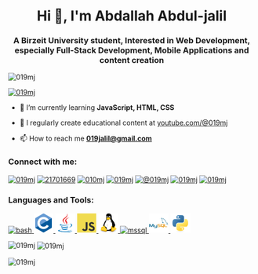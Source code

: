 <h1 align="center">Hi 👋, I'm Abdallah Abdul-jalil</h1>
<h3 align="center">A Birzeit University student, Interested in Web Development, especially Full-Stack Development, Mobile Applications and content creation</h3>

<p align="left"> <img src="https://komarev.com/ghpvc/?username=019mj&label=Profile%20views&color=0e75b6&style=flat" alt="019mj" /> </p>

<p align="left"> <a href="https://github.com/ryo-ma/github-profile-trophy"><img src="https://github-profile-trophy.vercel.app/?username=019mj" alt="019mj" /></a> </p>

- 🌱 I’m currently learning **JavaScript, HTML, CSS**

- 📝 I regularly create educational content at [youtube.com/@019mj](youtube.com/@019mj)

- 📫 How to reach me **019jalil@gmail.com**

<h3 align="left">Connect with me:</h3>
<p align="left">
<a href="https://linkedin.com/in/019mj" target="blank"><img align="center" src="https://raw.githubusercontent.com/rahuldkjain/github-profile-readme-generator/master/src/images/icons/Social/linked-in-alt.svg" alt="019mj" height="30" width="40" /></a>
<a href="https://stackoverflow.com/users/21701669" target="blank"><img align="center" src="https://raw.githubusercontent.com/rahuldkjain/github-profile-readme-generator/master/src/images/icons/Social/stack-overflow.svg" alt="21701669" height="30" width="40" /></a>
<a href="https://fb.com/010mj" target="blank"><img align="center" src="https://raw.githubusercontent.com/rahuldkjain/github-profile-readme-generator/master/src/images/icons/Social/facebook.svg" alt="010mj" height="30" width="40" /></a>
<a href="https://instagram.com/019mj" target="blank"><img align="center" src="https://raw.githubusercontent.com/rahuldkjain/github-profile-readme-generator/master/src/images/icons/Social/instagram.svg" alt="019mj" height="30" width="40" /></a>
<a href="https://www.youtube.com/c/@019mj" target="blank"><img align="center" src="https://raw.githubusercontent.com/rahuldkjain/github-profile-readme-generator/master/src/images/icons/Social/youtube.svg" alt="@019mj" height="30" width="40" /></a>
<a href="https://codeforces.com/profile/019mj" target="blank"><img align="center" src="https://raw.githubusercontent.com/rahuldkjain/github-profile-readme-generator/master/src/images/icons/Social/codeforces.svg" alt="019mj" height="30" width="40" /></a>
<a href="https://www.leetcode.com/019mj" target="blank"><img align="center" src="https://raw.githubusercontent.com/rahuldkjain/github-profile-readme-generator/master/src/images/icons/Social/leet-code.svg" alt="019mj" height="30" width="40" /></a>
</p>

<h3 align="left">Languages and Tools:</h3>
<p align="left"> <a href="https://www.gnu.org/software/bash/" target="_blank" rel="noreferrer"> <img src="https://www.vectorlogo.zone/logos/gnu_bash/gnu_bash-icon.svg" alt="bash" width="40" height="40"/> </a> <a href="https://www.cprogramming.com/" target="_blank" rel="noreferrer"> <img src="https://raw.githubusercontent.com/devicons/devicon/master/icons/c/c-original.svg" alt="c" width="40" height="40"/> </a> <a href="https://www.java.com" target="_blank" rel="noreferrer"> <img src="https://raw.githubusercontent.com/devicons/devicon/master/icons/java/java-original.svg" alt="java" width="40" height="40"/> </a> <a href="https://developer.mozilla.org/en-US/docs/Web/JavaScript" target="_blank" rel="noreferrer"> <img src="https://raw.githubusercontent.com/devicons/devicon/master/icons/javascript/javascript-original.svg" alt="javascript" width="40" height="40"/> </a> <a href="https://www.linux.org/" target="_blank" rel="noreferrer"> <img src="https://raw.githubusercontent.com/devicons/devicon/master/icons/linux/linux-original.svg" alt="linux" width="40" height="40"/> </a> <a href="https://www.microsoft.com/en-us/sql-server" target="_blank" rel="noreferrer"> <img src="https://www.svgrepo.com/show/303229/microsoft-sql-server-logo.svg" alt="mssql" width="40" height="40"/> </a> <a href="https://www.mysql.com/" target="_blank" rel="noreferrer"> <img src="https://raw.githubusercontent.com/devicons/devicon/master/icons/mysql/mysql-original-wordmark.svg" alt="mysql" width="40" height="40"/> </a> <a href="https://www.python.org" target="_blank" rel="noreferrer"> <img src="https://raw.githubusercontent.com/devicons/devicon/master/icons/python/python-original.svg" alt="python" width="40" height="40"/> </a> </p>

<p><img align="left" src="https://github-readme-stats.vercel.app/api/top-langs?username=019mj&show_icons=true&locale=en&layout=compact" alt="019mj" /></p>

<p>&nbsp;<img align="center" src="https://github-readme-stats.vercel.app/api?username=019mj&show_icons=true&locale=en" alt="019mj" /></p>

<p><img align="center" src="https://github-readme-streak-stats.herokuapp.com/?user=019mj&" alt="019mj" /></p>
